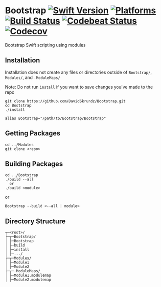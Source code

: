 Bootstrap [![Swift Version](https://img.shields.io/badge/Swift-4.0-orange.svg)](https://swift.org/download/#releases) [![Platforms](https://img.shields.io/badge/Platforms-macOS%20|%20Linux-lightgray.svg)](https://swift.org/download/#releases) [![Build Status](https://travis-ci.org/DavidSkrundz/Bootstrap.svg?branch=master)](https://travis-ci.org/DavidSkrundz/Bootstrap) [![Codebeat Status](https://codebeat.co/badges/a40d28c1-5a82-40b2-b34e-ab416e06fcad)](https://codebeat.co/projects/github-com-davidskrundz-bootstrap) [![Codecov](https://codecov.io/gh/DavidSkrundz/Bootstrap/branch/master/graph/badge.svg)](https://codecov.io/gh/DavidSkrundz/Bootstrap)
=========

Bootstrap Swift scripting using modules

## Installation

Installation does not create any files or directories outside of `Bootstrap/`, `Modules/`, and `.ModuleMaps/`

Note: Do not run `install` if you want to save changes you've made to the repo

```
git clone https://github.com/DavidSkrundz/Bootstrap.git
cd Bootstrap
./install
```

`alias Bootstrap="/path/to/Bootstrap/Bootstrap"`

## Getting Packages

```
cd ../Modules
git clone <repo>
```

## Building Packages

```
cd ../Bootstrap
./build --all
  or
./build <module>
```

or

```
Bootstrap --build <--all | module>
```

## Directory Structure

```
┬─<root>/
├─┬─Bootstrap/
│ ├─Bootstrap
│ ├─build
│ ├─install
│ ├─.../
├─┬─Modules/
│ ├─Module1
│ ├─Module2
├─┬─.ModuleMaps/
│ ├─Module1.modulemap
│ ├─Module2.modulemap
```
